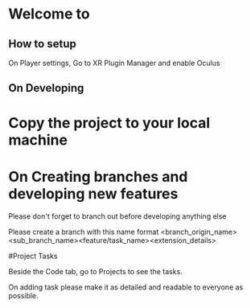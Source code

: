# Welcome to <Insert name here>


## How to setup

On Player settings, Go to XR Plugin Manager and enable Oculus
  
## On Developing
  
# Copy the project to your local machine
  
  
# On Creating branches and developing new features
  
Please don't forget to branch out before developing anything else
  
Please create a branch with this name format <branch_origin_name><sub_branch_name><feature/task_name><extension_details>
  
  
#Project Tasks

Beside the Code tab, go to Projects to see the tasks.
  
  On adding task please make it as detailed and readable to everyone as possible.
  
